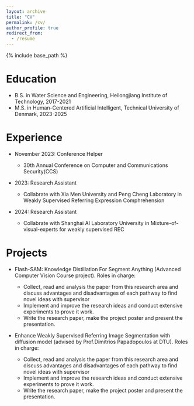 ```yaml
---
layout: archive
title: "CV"
permalink: /cv/
author_profile: true
redirect_from:
  - /resume
---
```


{% include base_path %}

Education
======
* B.S. in Water Science and Engineering, Heilongjiang Institute of Technology, 2017-2021
* M.S. in Human-Centered Artificial Intelligent, Technical University of Denmark, 2023-2025

Experience
======
* November 2023: Conference Helper
  * 30th Annual Conference on Computer and Communications Security(CCS)


* 2023: Research Assistant
  * Collabrate with Xia Men University and Peng Cheng Laboratory in Weakly Supervised Referring Expression Comphrehension


* 2024: Research Assistant
  * Collabrate with Shanghai AI Laboratory University in Mixture-of-visual-experts for weakly supervised REC
  
<!-- Skills
======
* Skill 1
* Skill 2
  * Sub-skill 2.1
  * Sub-skill 2.2
  * Sub-skill 2.3
* Skill 3 -->

<!-- Publications
======
  <ul>{% for post in site.publications reversed %}
    {% include archive-single-cv.html %}
  {% endfor %}</ul> -->
  
Projects
======
* Flash-SAM: Knowledge Distillation For Segment Anything (Advanced Computer Vision Course project).
 Roles in charge: 
  * Collect, read and analysis the paper from this research area and discuss advantages and disadvantages of each pathway to find novel ideas with supervisor
  * Implement and improve the research ideas and conduct extensive experiments to prove it work.
  * Write the research paper, make the project poster and present the presentation.
  
* Enhance Weakly Supervised Referring Image Segmentation with diffusion model (advised by Prof.Dimitrios Papadopoulos at DTU).
 Roles in charge: 
  * Collect, read and analysis the paper from this research area and discuss advantages and disadvantages of each pathway to find novel ideas with supervisor
  * Implement and improve the research ideas and conduct extensive experiments to prove it work.
  * Write the research paper, make the project poster and present the presentation.

